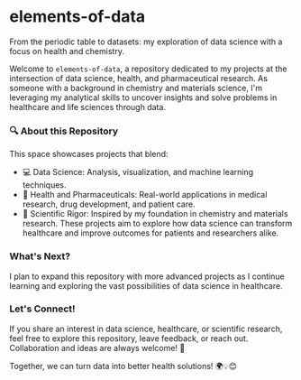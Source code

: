# elements-of-data
From the periodic table to datasets: my exploration of data science with a focus on health and chemistry.

Welcome to `elements-of-data`, a repository dedicated to my projects at the intersection of data science, health, and pharmaceutical research. As someone with a background in chemistry and materials science, I'm leveraging my analytical skills to uncover insights and solve problems in healthcare and life sciences through data.

### 🔍 About this Repository
This space showcases projects that blend:
- 💻 Data Science: Analysis, visualization, and machine learning techniques.
- 💊 Health and Pharmaceuticals: Real-world applications in medical research, drug development, and patient care.
- 🧪 Scientific Rigor: Inspired by my foundation in chemistry and materials research.
These projects aim to explore how data science can transform healthcare and improve outcomes for patients and researchers alike.

### What's Next?
I plan to expand this repository with more advanced projects as I continue learning and exploring the vast possibilities of data science in healthcare.

### Let's Connect!
If you share an interest in data science, healthcare, or scientific research, feel free to explore this repository, leave feedback, or reach out. Collaboration and ideas are always welcome! 🚀

Together, we can turn data into better health solutions! 🌍💡😊
